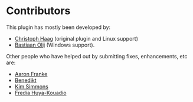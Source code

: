Contributors
============

This plugin has mostly been developed by:
- [Christoph Haag](https://github.com/ChristophHaag) (original plugin and Linux support)
- [Bastiaan Olij](https://github.com/BastiaanOlij) (Windows support).

Other people who have helped out by submitting fixes, enhancements, etc are:
- [Aaron Franke](https://github.com/aaronfranke)
- [Benedikt](https://github.com/beniwtv)
- [Kim Simmons](https://github.com/Zoomulator)
- [Fredia Huya-Kouadio](https://github.com/m4gr3d)
